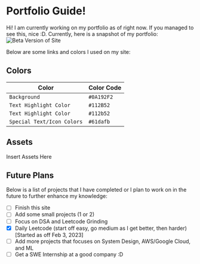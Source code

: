 # Portfolio Guide!
Hi! I am currently working on my portfolio as of right now. If you managed to see this, nice :D. Currently, here is a snapshot of my portfolio:
![Beta Version of Site](https://i.ibb.co/Gth1LTp/beta-port.png)

Below are some links and colors I used on my site:


## Colors
|Color|Color Code|
|--|--|
|`Background`|`#0A192F2`|
|`Text Highlight Color`|`#112B52`|
|`Text Highlight Color`|`#112b52`|
|`Special Text/Icon Colors`|`#61dafb`|

## Assets
Insert Assets Here

## Future Plans
Below is a list of projects that I have completed or I plan to work on in the future to further enhance my knowledge:

 - [ ] Finish this site
 - [ ] Add some small projects (1 or 2)
 - [ ] Focus on DSA and Leetcode Grinding
 - [x] Daily Leetcode (start off easy, go medium as I get better, then harder) [Started as off Feb 3, 2023]
- [ ]  Add more projects that focuses on System Design, AWS/Google Cloud, and ML
- [ ] Get a SWE Internship at a good company :D
<!---
## KaTeX

You can render LaTeX mathematical expressions using [KaTeX](https://khan.github.io/KaTeX/):

The *Gamma function* satisfying $\Gamma(n) = (n-1)!\quad\forall n\in\mathbb N$ is via the Euler integral

$$
\Gamma(z) = \int_0^\infty t^{z-1}e^{-t}dt\,.
$$

> You can find more information about **LaTeX** mathematical expressions [here](http://meta.math.stackexchange.com/questions/5020/mathjax-basic-tutorial-and-quick-reference).


## UML diagrams

You can render UML diagrams using [Mermaid](https://mermaidjs.github.io/). For example, this will produce a sequence diagram:

--->

